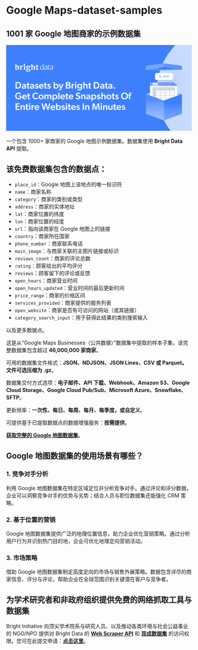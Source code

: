 # Google Maps-dataset-samples

<h2>1001 家 Google 地图商家的示例数据集</h2>

![Google Maps dataset header](https://github.com/bright-cn/Google-Maps-dataset-samples/blob/main/google-maps-datasets.PNG)

一个包含 1000+ 家商家的 Google 地图示例数据集。数据集使用 <b>Bright Data API</b> 提取。

<h2>该免费数据集包含的数据点：</h2>

* ```place_id```：Google 地图上该地点的唯一标识符
* ```name```：商家名称
* ```category```：商家的类别或类型
* ```address```：商家的实体地址
* ```lat```：商家位置的纬度
* ```lon```：商家位置的经度
* ```url```：指向该商家在 Google 地图上的链接
* ```country```：商家所在国家
* ```phone_number```：商家联系电话
* ```main_image```：与商家关联的主图片链接或标识
* ```reviews_count```：商家的评论总数
* ```rating```：顾客给出的平均评分
* ```reviews```：顾客留下的评论或反馈
* ```open_hours```：商家营业时间
* ```open_hours_updated```：营业时间的最后更新时间
* ```price_range```：商家的价格区间
* ```services_provided```：商家提供的服务列表
* ```open_website```：商家是否有可访问的网站（或其链接）
* ```category_search_input```：用于获得此结果的类别搜索输入

以及更多数据点。

这是从“Google Maps Businesses（公共数据）”数据集中提取的样本子集，该完整数据集包含超过 <b>46,000,000 家商家</b>。

可用的数据集文件格式：<b>JSON、NDJSON、JSON Lines、CSV 或 Parquet。文件可选压缩为 .gz</b>。

数据集交付方式选项：<b>电子邮件、API 下载、Webhook、Amazon S3、Google Cloud Storage、Google Cloud Pub/Sub、Microsoft Azure、Snowflake、SFTP</b>。

更新频率：<b>一次性、每日、每周、每月、每季度，或自定义</b>。

可提供基于已提取数据点的数据增强服务：<b>按需提供</b>。

<b>[获取完整的 Google 地图数据集](https://www.bright.cn/products/datasets/google-maps)</b>。

<h2>Google 地图数据集的使用场景有哪些？</h2>

<h3>1. 竞争对手分析</h3>
利用 Google 地图数据集在特定区域定位并分析竞争对手。通过评论和评分数据，企业可以洞察竞争对手的优势与劣势；结合人员与职位数据集还能强化 CRM 策略。

<h3>2. 基于位置的营销</h3>
Google 地图数据集提供广泛的地理位置信息，助力企业优化营销策略。通过分析用户行为并识别热门目的地，企业可优化地理定向营销活动。

<h3>3. 市场策略</h3>
借助 Google 地图数据集制定高度定向的市场与销售外展策略。数据包含详尽的商家信息、评分与评论，帮助企业在全球范围识别关键潜在客户与竞争者。

<h2>为学术研究者和非政府组织提供免费的网络抓取工具与数据集</h2>

Bright Initiative 向顶尖学术院系与研究人员、以及推动各类环境与社会公益事业的 NGO/NPO 提供对 Bright Data 的 <b>[Web Scraper API](https://www.bright.cn/businesses/web-scraper)</b> 和 <b>[现成数据集](https://www.bright.cn/businesses/datasets)</b> 的访问权限。您可在此提交申请：<b>[点击这里](https://brightinitiative.com)</b>。
